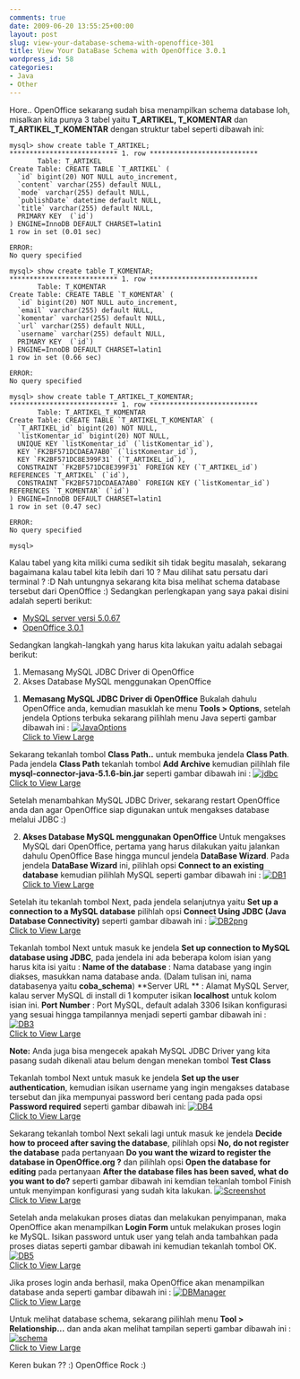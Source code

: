 ```yaml
---
comments: true
date: 2009-06-20 13:55:25+00:00
layout: post
slug: view-your-database-schema-with-openoffice-301
title: View Your DataBase Schema with OpenOffice 3.0.1
wordpress_id: 58
categories:
- Java
- Other
---
```


Hore.. OpenOffice sekarang sudah bisa menampilkan schema database loh, misalkan kita punya 3 tabel yaitu **T_ARTIKEL, T_KOMENTAR** dan **T_ARTIKEL_T_KOMENTAR** dengan struktur tabel seperti dibawah ini:

    
    
    mysql> show create table T_ARTIKEL;
    *************************** 1. row ***************************
           Table: T_ARTIKEL
    Create Table: CREATE TABLE `T_ARTIKEL` (
      `id` bigint(20) NOT NULL auto_increment,
      `content` varchar(255) default NULL,
      `mode` varchar(255) default NULL,
      `publishDate` datetime default NULL,
      `title` varchar(255) default NULL,
      PRIMARY KEY  (`id`)
    ) ENGINE=InnoDB DEFAULT CHARSET=latin1
    1 row in set (0.01 sec)
    
    ERROR:
    No query specified
    
    mysql> show create table T_KOMENTAR;
    *************************** 1. row ***************************
           Table: T_KOMENTAR
    Create Table: CREATE TABLE `T_KOMENTAR` (
      `id` bigint(20) NOT NULL auto_increment,
      `email` varchar(255) default NULL,
      `komentar` varchar(255) default NULL,
      `url` varchar(255) default NULL,
      `username` varchar(255) default NULL,
      PRIMARY KEY  (`id`)
    ) ENGINE=InnoDB DEFAULT CHARSET=latin1
    1 row in set (0.66 sec)
    
    ERROR:
    No query specified
    
    mysql> show create table T_ARTIKEL_T_KOMENTAR;
    *************************** 1. row ***************************
           Table: T_ARTIKEL_T_KOMENTAR
    Create Table: CREATE TABLE `T_ARTIKEL_T_KOMENTAR` (
      `T_ARTIKEL_id` bigint(20) NOT NULL,
      `listKomentar_id` bigint(20) NOT NULL,
      UNIQUE KEY `listKomentar_id` (`listKomentar_id`),
      KEY `FK2BF571DCDAEA7AB0` (`listKomentar_id`),
      KEY `FK2BF571DC8E399F31` (`T_ARTIKEL_id`),
      CONSTRAINT `FK2BF571DC8E399F31` FOREIGN KEY (`T_ARTIKEL_id`) REFERENCES `T_ARTIKEL` (`id`),
      CONSTRAINT `FK2BF571DCDAEA7AB0` FOREIGN KEY (`listKomentar_id`) REFERENCES `T_KOMENTAR` (`id`)
    ) ENGINE=InnoDB DEFAULT CHARSET=latin1
    1 row in set (0.47 sec)
    
    ERROR:
    No query specified
    
    mysql>
    



Kalau tabel yang kita miliki cuma sedikit sih tidak begitu masalah, sekarang bagaimana kalau tabel kita lebih dari 10 ? Mau dilihat satu persatu dari terminal ? :D Nah untungnya sekarang kita bisa melihat schema database tersebut dari OpenOffice :) Sedangkan perlengkapan yang saya pakai disini adalah seperti berikut:
- [MySQL server versi 5.0.67](http://mysql.com)
- [OpenOffice 3.0.1](http://openoffice.org/)

Sedangkan langkah-langkah yang harus kita lakukan yaitu adalah sebagai berikut:
1. Memasang MySQL JDBC Driver di OpenOffice
2. Akses Database MySQL menggunakan OpenOffice
<!-- more -->





  1. **Memasang MySQL JDBC Driver di OpenOffice**
Bukalah dahulu OpenOffice anda, kemudian masuklah ke menu **Tools > Options**, setelah jendela Options terbuka sekarang pilihlah menu Java seperti gambar dibawah ini :
[![JavaOptions](http://farm4.static.flickr.com/3372/3643168009_b0d0fb8fa1.jpg)  
Click to View Large](http://www.flickr.com/photos/10243554@N02/3643168009/)

Sekarang tekanlah tombol **Class Path..** untuk membuka jendela **Class Path**. Pada jendela **Class Path** tekanlah tombol **Add Archive** kemudian pilihlah file **mysql-connector-java-5.1.6-bin.jar** seperti gambar dibawah ini :
[![jdbc](http://farm4.static.flickr.com/3615/3643168015_3115c285d9.jpg)  
Click to View Large](http://www.flickr.com/photos/10243554@N02/3643168015/)

Setelah menambahkan MySQL JDBC Driver, sekarang restart OpenOffice anda dan agar OpenOffice siap digunakan untuk mengakses database melalui JDBC :)





  2. **Akses Database MySQL menggunakan OpenOffice**
Untuk mengakses MySQL dari OpenOffice, pertama yang harus dilakukan yaitu jalankan dahulu OpenOffice Base hingga muncul jendela **DataBase Wizard**. Pada jendela **DataBase Wizard** ini, pilihlah opsi **Connect to an existing database** kemudian pilihlah MySQL seperti gambar dibawah ini :
[![DB1](http://farm4.static.flickr.com/3391/3643168021_c3d4a00ff2.jpg)  
Click to View Large](http://www.flickr.com/photos/10243554@N02/3643168021/)

Setelah itu tekanlah tombol Next, pada jendela selanjutnya yaitu **Set up a connection to a MySQL database** pilihlah opsi **Connect Using JDBC (Java Database Connectivity)** seperti gambar dibawah ini :
[![DB2png](http://farm4.static.flickr.com/3118/3643168025_50a9f45598.jpg)  
Click to View Large](http://www.flickr.com/photos/10243554@N02/3643168025/)

Tekanlah tombol Next untuk masuk ke jendela **Set up connection to MySQL database using JDBC**, pada jendela ini ada beberapa kolom isian yang harus kita isi yaitu :
**Name of the database** : Nama database yang ingin diakses, masukkan nama database anda. (Dalam tulisan ini, nama databasenya yaitu **coba_schema**)
**Server URL **			 : Alamat MySQL Server, kalau server MySQL di install di 1 komputer isikan **localhost** untuk kolom isian ini.
**Port Number**			 : Port MySQL, default adalah 3306
Isikan konfigurasi yang sesuai hingga tampilannya menjadi seperti gambar dibawah ini :
[![DB3](http://farm4.static.flickr.com/3626/3643168031_e8910ba46a.jpg)  
Click to View Large](http://www.flickr.com/photos/10243554@N02/3643168031/)

**Note:** Anda juga bisa mengecek apakah MySQL JDBC Driver yang kita pasang sudah dikenali atau belum dengan menekan tombol **Test Class**

Tekanlah tombol Next untuk masuk ke jendela **Set up the user authentication**, kemudian isikan username yang ingin mengakses database tersebut dan jika mempunyai password beri centang pada pada opsi **Password required** seperti gambar dibawah ini:
[![DB4](http://farm3.static.flickr.com/2463/3643168035_47d428048c.jpg)  
Click to View Large](http://www.flickr.com/photos/10243554@N02/3643168035/)

Sekarang tekanlah tombol Next sekali lagi untuk masuk ke jendela **Decide how to proceed after saving the database**, pilihlah opsi **No, do not register the database** pada pertanyaan **Do you want the wizard to register the database in OpenOffice.org ?** dan pilihlah opsi **Open the database for editing** pada pertanyaan **After the database files has been saved, what do you want to do?** seperti gambar dibawah ini kemdian tekanlah tombol Finish untuk menyimpan konfigurasi yang sudah kita lakukan.
[![Screenshot](http://farm4.static.flickr.com/3397/3644022138_e8c4289064.jpg)  
Click to View Large](http://www.flickr.com/photos/10243554@N02/3644022138/)




Setelah anda melakukan proses diatas dan melakukan penyimpanan, maka OpenOffice akan menampilkan **Login Form** untuk melakukan proses login ke MySQL. Isikan password untuk user yang telah anda tambahkan pada proses diatas seperti gambar dibawah ini kemudian tekanlah tombol OK.
[![DB5](http://farm3.static.flickr.com/2431/3643997572_ef6f8f5b6f.jpg)  
Click to View Large](http://www.flickr.com/photos/10243554@N02/3643997572/)

Jika proses login anda berhasil, maka OpenOffice akan menampilkan database anda seperti gambar dibawah ini :
[![DBManager](http://farm4.static.flickr.com/3643/3643997576_46f3891bfb.jpg)  
Click to View Large](http://www.flickr.com/photos/10243554@N02/3643997576/)

Untuk melihat database schema, sekarang pilihlah menu **Tool > Relationship...** dan anda akan melihat tampilan seperti gambar dibawah ini :
[![schema](http://farm3.static.flickr.com/2438/3643997580_97fbbd76eb.jpg)  
Click to View Large](http://www.flickr.com/photos/10243554@N02/3643997580/)

Keren bukan ?? :) OpenOffice Rock :)
